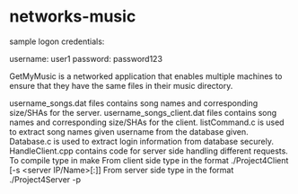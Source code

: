 # networks-music

sample logon credentials:

username: user1
password: password123

GetMyMusic is a networked application that enables multiple machines to ensure that they have the same files in their music directory.

username_songs.dat files contains song names and corresponding size/SHAs for the server.
username_songs_client.dat files contains song names and corresponding size/SHAs for the client.
listCommand.c is used to extract song names given username from the database given.
Database.c is used to extract login information from database securely.
HandleClient.cpp contains code for server side handling different requests.
To compile type in make
From client side type in the format ./Project4Client [-s <server IP/Name>[:<port>]]
From server side type in the format ./Project4Server -p <port>


